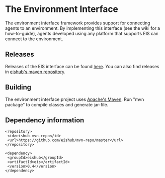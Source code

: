 # The Environment Interface

The environment interface framework provides support for connecting agents to an environment. By implementing this interface (see the wiki for a how-to-guide), agents developed using any platform that supports EIS can connect to the environment.

## Releases

Releases of the EIS interface can be found [here](https://github.com/eishub/eis/releases). You can also find releases in [eishub's maven repository](https://github.com/eishub/mvn-repo/tree/master/eishub/eis).

## Building

The environment interface project uses [Apache's Maven](http://maven.apache.org). Run "mvn package" to compile classes and generate jar-file.

## Dependency information

```
<repository>
 <id>eishub-mvn-repo</id>
 <url>https://github.com/eishub/mvn-repo/master</url>
</repository>
```

```
<dependency>
 <groupId>eishub</groupId>
 <artifactId>eis</artifactId>
 <version>0.4</version>
</dependency>
```